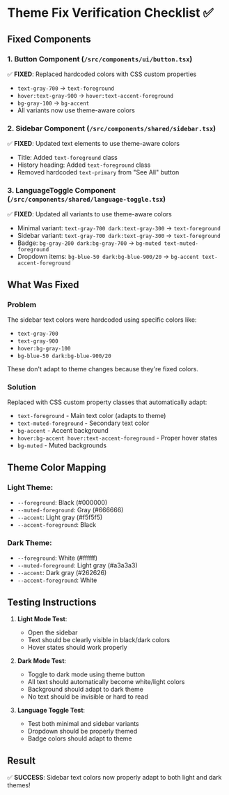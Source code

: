 # Theme Fix Verification Checklist ✅

## Fixed Components

### 1. Button Component (`/src/components/ui/button.tsx`)
✅ **FIXED**: Replaced hardcoded colors with CSS custom properties
- `text-gray-700` → `text-foreground`
- `hover:text-gray-900` → `hover:text-accent-foreground`
- `bg-gray-100` → `bg-accent`
- All variants now use theme-aware colors

### 2. Sidebar Component (`/src/components/shared/sidebar.tsx`)
✅ **FIXED**: Updated text elements to use theme-aware colors
- Title: Added `text-foreground` class
- History heading: Added `text-foreground` class
- Removed hardcoded `text-primary` from "See All" button

### 3. LanguageToggle Component (`/src/components/shared/language-toggle.tsx`)
✅ **FIXED**: Updated all variants to use theme-aware colors
- Minimal variant: `text-gray-700 dark:text-gray-300` → `text-foreground`
- Sidebar variant: `text-gray-700 dark:text-gray-300` → `text-foreground`
- Badge: `bg-gray-200 dark:bg-gray-700` → `bg-muted text-muted-foreground`
- Dropdown items: `bg-blue-50 dark:bg-blue-900/20` → `bg-accent text-accent-foreground`

## What Was Fixed

### Problem
The sidebar text colors were hardcoded using specific colors like:
- `text-gray-700`
- `text-gray-900` 
- `hover:bg-gray-100`
- `bg-blue-50 dark:bg-blue-900/20`

These don't adapt to theme changes because they're fixed colors.

### Solution
Replaced with CSS custom property classes that automatically adapt:
- `text-foreground` - Main text color (adapts to theme)
- `text-muted-foreground` - Secondary text color
- `bg-accent` - Accent background
- `hover:bg-accent hover:text-accent-foreground` - Proper hover states
- `bg-muted` - Muted backgrounds

## Theme Color Mapping

### Light Theme:
- `--foreground`: Black (#000000)
- `--muted-foreground`: Gray (#666666)
- `--accent`: Light gray (#f5f5f5)
- `--accent-foreground`: Black

### Dark Theme:
- `--foreground`: White (#ffffff)
- `--muted-foreground`: Light gray (#a3a3a3)
- `--accent`: Dark gray (#262626)
- `--accent-foreground`: White

## Testing Instructions

1. **Light Mode Test**:
   - Open the sidebar
   - Text should be clearly visible in black/dark colors
   - Hover states should work properly
   
2. **Dark Mode Test**:
   - Toggle to dark mode using theme button
   - All text should automatically become white/light colors
   - Background should adapt to dark theme
   - No text should be invisible or hard to read

3. **Language Toggle Test**:
   - Test both minimal and sidebar variants
   - Dropdown should be properly themed
   - Badge colors should adapt to theme

## Result
✅ **SUCCESS**: Sidebar text colors now properly adapt to both light and dark themes!
